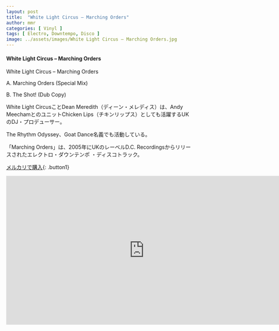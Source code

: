 ```yaml
---
layout: post
title:  "White Light Circus – Marching Orders"
author: mmr
categories: [ Vinyl ]
tags: [ Electro, Downtempo, Disco ]
image: ../assets/images/White Light Circus – Marching Orders.jpg
---
```


#### White Light Circus – Marching Orders

White Light Circus – Marching Orders

A. Marching Orders (Special Mix)

B. The Shot! (Dub Copy)

White Light CircusことDean Meredith（ディーン・メレディス）は、Andy MeechamとのユニットChicken Lips（チキンリップス）としても活躍するUKのDJ・プロデューサー。

The Rhythm Odyssey、Goat Dance名義でも活動している。

「Marching Orders」は、2005年にUKのレーベルD.C. Recordingsからリリースされたエレクトロ・ダウンテンポ ・ディスコトラック。


[メルカリで購入](https://jp.mercari.com/item/m33139936589?afid=6142608987){: .button1}


<iframe width="740" height="400" src="https://www.youtube.com/embed/7P0PxTEuSLY?si=md9VAShG3YBHgjyJ" title="YouTube video player" frameborder="0" allow="accelerometer; autoplay; clipboard-write; encrypted-media; gyroscope; picture-in-picture; web-share" referrerpolicy="strict-origin-when-cross-origin" allowfullscreen></iframe>